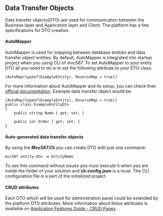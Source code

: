 ## Data Transfer Objects

Data transfer objects(DTO) are used for communication between the Business layer and Application layer and Client. The platform has a few specifications for DTO creation.

#### AutoMapper
AutoMapper is used for mapping between database entities and data transfer object entities. By default, AutoMapper is integrated into startup project when you using CLI of mvc567. To set AutoMapper to your entity DTO all you need to do is to set the following attribute to your DTO class.
```
[AutoMap(typeof(ExampleEntity), ReverseMap = true)]
``` 
For more information about AutoMapper and its setup, you can check their [official documentation](https://docs.automapper.org/en/stable/).
Example data transfer object would be:
```
[AutoMap(typeof(ExampleEntity), ReverseMap = true)]
public class ExampleEntityDto
{
    public string Name { get; set; }
    
    public int Order { get; set; }
}
```

#### Auto-generated data transfer objects

By using the **Mvc567.Cli** you can create DTO with just one command:
```
mvc567 entity-dto -e EntityName
```
To use this command without issues you must execute it when you are inside the folder of your solution and **cli-config.json** is a must. The CLI configuration file is a part of the initialized project.

#### CRUD attributes

Each DTO which will be used for administration panel could be extended by the platform DTO attributes. More information about these attributes is available on [Application Features Guide - CRUD Pages](https://mvc567.com/documentations/application-features-guide/crud-pages).
